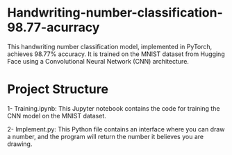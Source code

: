 # Handwriting-number-classification-98.77-acurracy
This handwriting number classification model, implemented in PyTorch, achieves 98.77% accuracy. It is trained on the MNIST dataset from Hugging Face using a Convolutional Neural Network (CNN) architecture.

# Project Structure

1- Training.ipynb: This Jupyter notebook contains the code for training the CNN model on the MNIST dataset.

2- Implement.py: This Python file contains an interface where you can draw a number, and the program will return the number it believes you are drawing.
